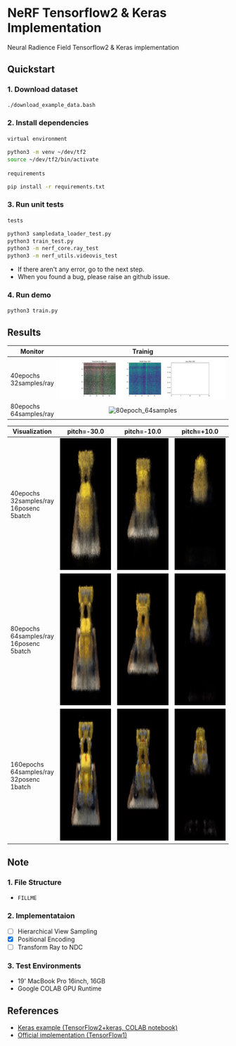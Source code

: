 # NeRF Tensorflow2 & Keras Implementation

Neural Radience Field Tensorflow2 & Keras implementation

## Quickstart

### 1. Download dataset

```bash
./download_example_data.bash
```

### 2. Install dependencies

`virtual environment`
```bash
python3 -m venv ~/dev/tf2
source ~/dev/tf2/bin/activate
```

`requirements`
```bash
pip install -r requirements.txt
```

### 3. Run unit tests

`tests`
```bash
python3 sampledata_loader_test.py
python3 train_test.py
python3 -m nerf_core.ray_test
python3 -m nerf_utils.videovis_test
```

- If there aren't any error, go to the next step.
- When you found a bug, please raise an github issue.

### 4. Run demo

```bash
python3 train.py
```

## Results

<table>
<thead align="center">
  <tr>
    <th>Monitor</th>
    <th>Trainig</th>
  </tr>
</thead>
<tbody>
  <tr>
    <td>40epochs<br>32samples/ray</td>
    <td colspan="2" align="center"><img src=https://github.com/ProtossDragoon/NeRF-TF2-Keras/blob/master/docs/training.gif alt="20epoch_32samples"></td>
  </tr>
  <tr>
    <td>80epochs<br>64samples/ray</td>
    <td colspan="2" align="center"><img src=https://github.com/ProtossDragoon/NeRF-TF2-Keras/blob/master/docs/training_2.gif alt="80epoch_64samples"></td>
  </tr>
</tbody>
</table>

<table>
<thead align="center">
  <tr>
    <th>Visualization</th>
    <th>pitch=-30.0</th>
    <th>pitch=-10.0</th>
    <th>pitch=+10.0</th>
  </tr>
</thead>
<tbody>
  <tr>
    <td>40epochs<br>32samples/ray<br>16posenc<br>5batch</td>
    <td align="center"><img src=https://github.com/ProtossDragoon/NeRF-TF2-Keras/blob/master/docs/result.gif alt="40epoch_32samples" width="300" height="300"></td>
    <td align="center"><img src=https://github.com/ProtossDragoon/NeRF-TF2-Keras/blob/master/docs/result_2.gif alt="40epoch_32samples" width="300" height="300"></td>
    <td align="center"><img src=https://github.com/ProtossDragoon/NeRF-TF2-Keras/blob/master/docs/result_3.gif alt="40epoch_32samples" width="300" height="300"></td>
  </tr>
  <tr>
    <td>80epochs<br>64samples/ray<br>16posenc<br>5batch</td>
    <td align="center"><img src=https://github.com/ProtossDragoon/NeRF-TF2-Keras/blob/master/docs/result_80_64_1.gif alt="80epoch_64samples" width="300" height="300"></td>
    <td align="center"><img src=https://github.com/ProtossDragoon/NeRF-TF2-Keras/blob/master/docs/result_80_64_2.gif alt="80epoch_64samples" width="300" height="300"></td>
    <td align="center"><img src=https://github.com/ProtossDragoon/NeRF-TF2-Keras/blob/master/docs/result_80_64_3.gif alt="80epoch_64samples" width="300" height="300"></td>
  </tr>
  <tr>
    <td>160epochs<br>64samples/ray<br>32posenc<br>1batch</td>
    <td align="center"><img src=https://github.com/ProtossDragoon/NeRF-TF2-Keras/blob/master/docs/result_160_64_32_1b-30.gif alt="160epoch_64samples_32positionalencoding_1batch" width="300" height="300"></td>
    <td align="center"><img src=https://github.com/ProtossDragoon/NeRF-TF2-Keras/blob/master/docs/result_160_64_32_1b-10.gif alt="160epoch_64samples_32positionalencoding_1batch" width="300" height="300"></td>
    <td align="center"><img src=https://github.com/ProtossDragoon/NeRF-TF2-Keras/blob/master/docs/result_160_64_32_1b_10.gif alt="160epoch_64samples_32positionalencoding_1batch" width="300" height="300"></td>
  </tr>
</tbody>
</table>

## Note

### 1. File Structure

- `FILLME`

### 2. Implementataion

- [ ] Hierarchical View Sampling
- [x] Positional Encoding
- [ ] Transform Ray to NDC

### 3. Test Environments

- 19' MacBook Pro 16inch, 16GB
- Google COLAB GPU Runtime

## References

- [Keras example (TensorFlow2+keras, COLAB notebook)](https://keras.io/examples/vision/nerf/)
- [Official implementation (TensorFlow1)](https://github.com/bmild/nerf)
